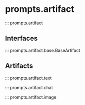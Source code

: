 # prompts.artifact

::: prompts.artifact

## Interfaces

::: prompts.artifact.base.BaseArtifact

## Artifacts

::: prompts.artifact.text

::: prompts.artifact.chat

::: prompts.artifact.image
